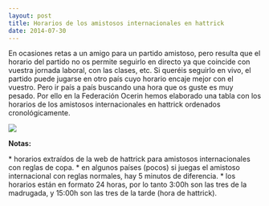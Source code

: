 ```yaml
---
layout: post
title: Horarios de los amistosos internacionales en hattrick
date: 2014-07-30
---
```


En ocasiones retas a un amigo para un partido amistoso, pero resulta que el horario del partido no os permite seguirlo en directo ya que coincide con vuestra jornada laboral, con las clases, etc. Si queréis seguirlo en vivo, el partido puede jugarse en otro país cuyo horario encaje mejor con el vuestro. Pero ir país a país buscando una hora que os guste es muy pesado. Por ello en la Federación Ocerin hemos elaborado una tabla con los horarios de los amistosos internacionales en hattrick ordenados cronológicamente.

![](http://i.imgur.com/RY5zy.png)

**Notas:**

\* horarios extraídos de la web de hattrick para amistosos internacionales con reglas de copa. \* en algunos países (pocos) si juegas el amistoso internacional con reglas normales, hay 5 minutos de diferencia. \* los horarios están en formato 24 horas, por lo tanto 3:00h son las tres de la madrugada, y 15:00h son las tres de la tarde (hora de hattrick).
